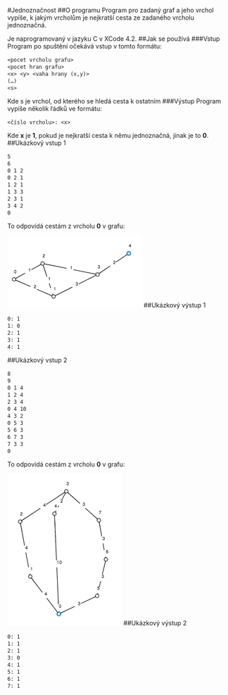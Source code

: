 #Jednoznačnost
##O programu
Program pro zadaný graf a jeho vrchol vypíše, k jakým vrcholům je nejkratší cesta ze zadaného vrcholu jednoznačná.

Je naprogramovaný v jazyku C v XCode 4.2.
##Jak se používá
###Vstup
Program po spuštění očekává vstup v tomto formátu:
```
<pocet vrcholu grafu>
<pocet hran grafu>
<x> <y> <vaha hrany (x,y)>
(…)
<s>
```
Kde s je vrchol, od kterého se hledá cesta k ostatním
###Výstup
Program vypíše několik řádků ve formátu:
```
<číslo vrcholu>: <x>
```
Kde **x** je **1**, pokud je nejkratší cesta k němu jednoznačná, jinak je to **0**.
##Ukázkový vstup 1
```
5
6
0 1 2
0 2 1
1 2 1
1 3 3
2 3 1
3 4 2
0
```
To odpovídá cestám z vrcholu **0** v grafu:

![in1](in1.png)
##Ukázkový výstup 1
```
0: 1
1: 0
2: 1
3: 1
4: 1
```
##Ukázkový vstup 2
```
8
9
0 1 4
1 2 4
2 3 4
0 4 10
4 3 2
0 5 3
5 6 3
6 7 3
7 3 3
0
```
To odpovídá cestám z vrcholu **0** v grafu:

![in2](in2.png)
##Ukázkový výstup 2
```
0: 1
1: 1
2: 1
3: 0
4: 1
5: 1
6: 1
7: 1
```
